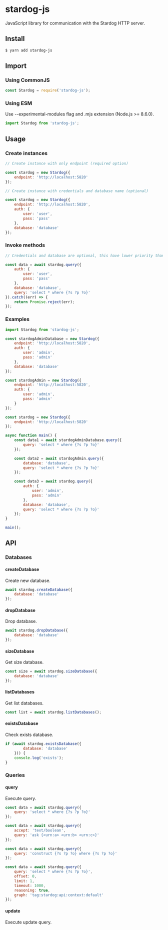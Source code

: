 # stardog-js
JavaScript library for communication with the Stardog HTTP server.

## Install

```sh
$ yarn add stardog-js
```

## Import

### Using CommonJS

```js
const Stardog = require('stardog-js');
```

### Using ESM

Use --experimental-modules flag and .mjs extension (Node.js >= 8.6.0).
```js
import Stardog from 'stardog-js';
```

## Usage

### Create instances

```js
// Create instance with only endpoint (required option)

const stardog = new Stardog({
    endpoint: 'http://localhost:5820'
});

// Create instance with credentials and database name (optional)

const stardog = new Stardog({
    endpoint: 'http://localhost:5820',
    auth: {
        user: 'user',
        pass: 'pass'
    },
    database: 'database'
});
```

### Invoke methods

```js
// Credentials and database are optional, this have lower priority than constructor settings

const data = await stardog.query({
    auth: {
        user: 'user',
        pass: 'pass'
    },
    database: 'database',
    query: 'select * where {?s ?p ?o}'
}).catch((err) => {
    return Promise.reject(err);
});
```

### Examples

```js
import Stardog from 'stardog-js';

const stardogAdminDatabase = new Stardog({
    endpoint: 'http://localhost:5820',
    auth: {
        user: 'admin',
        pass: 'admin'
    },
    database: 'database'
});

const stardogAdmin = new Stardog({
    endpoint: 'http://localhost:5820',
    auth: {
        user: 'admin',
        pass: 'admin'
    }
});

const stardog = new Stardog({
    endpoint: 'http://localhost:5820'
});

async function main() {
    const data1 = await stardogAdminDatabase.query({
        query: 'select * where {?s ?p ?o}'
    });

    const data2 = await stardogAdmin.query({
        database: 'database',
        query: 'select * where {?s ?p ?o}'
    });

    const data3 = await stardog.query({
        auth: {
            user: 'admin',
            pass: 'admin'
        },
        database: 'database',
        query: 'select * where {?s ?p ?o}'
    });
}

main();
```

## API

### Databases

#### createDatabase

Create new database.

```js
await stardog.createDatabase({
    database: 'database'
});
```

#### dropDatabase

Drop database.

```js
await stardog.dropDatabase({
    database: 'database'
});
```

#### sizeDatabase

Get size database.

```js
const size = await stardog.sizeDatabase({
    database: 'database'
});
```

#### listDatabases

Get list databases.

```js
const list = await stardog.listDatabases();
```

#### existsDatabase

Check exists database.

```js
if (await stardog.existsDatabase({
        database: 'database'
    })) {
    console.log('exists');
}
```

### Queries

#### query

Execute query.

```js
const data = await stardog.query({
    query: 'select * where {?s ?p ?o}'
});

const data = await stardog.query({
    accept: 'text/boolean',
    query: 'ask {<urn:a> <urn:b> <urn:c>}'
});

const data = await stardog.query({
    query: 'construct {?s ?p ?o} where {?s ?p ?o}'
});

const data = await stardog.query({
    query: 'select * where {?s ?p ?o}',
    offset: 0,
    limit: 1,
    timeout: 1000,
    reasoning: true,
    graph: 'tag:stardog:api:context:default'
});
```

#### update

Execute update query.

```js
```
